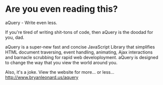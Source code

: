 Are you even reading this?
==

aQuery - Write even less.

If you're tired of writing shit-tons of code, then aQuery is the doodad for you, dad.

aQuery is a super-new fast and concise JavaScript Library that simplifies HTML document traversing, event handling, animating, Ajax interactions and barnacle scrubbing for rapid web develoployment. aQuery is designed to change the way that you view the world around you.

Also, it's a joke. View the website for more... or less...
http://www.bryanleonard.us/aquery